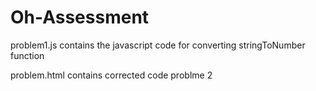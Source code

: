 # Oh-Assessment

problem1.js contains the javascript code for converting stringToNumber function

problem.html contains corrected code problme 2
